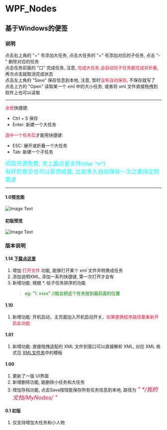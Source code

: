 # WPF_Nodes
## 基于Windows的便签
### **说明**

点击右上角的 "+" 号添加大任务, 点击大任务的 "+" 号添加对应的子任务, 点击 "-" 删除对应的任务<br >
点击任务前面的 "口" 完成任务, 注意, <font color=#DC143C>完成大任务,会自动将子任务都完成并折叠</font>, 再次点击就取消完成状态<br>
点击左上角的 "Save" 保存信息到本地, 注意, 暂时<font color=#DC143C>没有自动保存</font>, 不保存就写了<br>
点击上方的 "Open" 读取某一个 xml 中的大小任务, 或者将 xml 文件直接拖拽到软件上也可以读取

***
<font color=#DC143C>全局</font>快捷键:<br >
+ Ctrl + S 保存 <br >
+ Enter: 新建一个大任务<br >

<font color=#DC143C>选中一个任务后</font>才能用快捷键: <br >
+ ESC: 展开或折叠一个大任务<br >
+ Tab: 新建一个子任务<br >

<font color="cyan" size=4>
项目开源免费, 求上面点星支持(star ^o^)<br>
有好的意见也可以反馈给我, 比如多久自动保存一次之类待定的需求
</font>

***

#### 1.0预览图
![Image Text](https://github.com/Xnco/WPF_Nodes/blob/master/Show/Nodes1.0.gif)

#### 初版预览
![Image Text](https://github.com/Xnco/WPF_Nodes/blob/master/Show/MyNodes.gif)

### **版本说明**

#### 1.14 [下载点这里](https://github.com/Xnco/WPF_Nodes/tree/master/Build)
1. 增加 <font color=#DC143C>打开文件</font> 功能, 能够打开某个 xml 文件并转换成任务
2. 添加说明XML, 添加一系列快捷键, 第一次打开才会有
3. 新增功能: 根据 *. 给子任务排序的功能<br />
    ><font color="green">eg: "1. xxxx" //就会把这个任务放到最前面的位置</font>


#### 1.10
1. 新增功能: 开机启动，主页面加入开机启动开关，<font color=#DC143C>如果更换程序路径要重新开启此功能</font>

#### 1.01
1. 新增功能: 直接拖拽适配的 XML 文件到窗口可以直接解析 XML, 对应 XML 格式见 [XML文件夹](https://github.com/Xnco/WPF_Nodes/tree/master/XML)中的模板

#### 1.00
1. 更新了一版 UI界面
2. 新增删除功能, 能删除小任务和大任务
3. 增加存档功能, 点击Sava按钮能保存所有任务信息到本地, 路径为 <font color=#DC143C size=4>*" \*/我的文档/MyNodes/ "*</font>

#### 0.1 初版
1. 仅支持增加大任务和小人物
